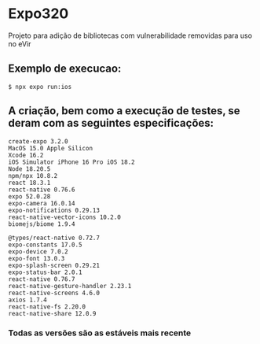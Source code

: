 # Expo320
Projeto para adição de bibliotecas com vulnerabilidade removidas para uso no eVir

## Exemplo de execucao:
	$ npx expo run:ios

## A criação, bem como a execução de testes, se deram com as seguintes especificações:
	create-expo 3.2.0
	MacOS 15.0 Apple Silicon
 	Xcode 16.2
	iOS Simulator iPhone 16 Pro iOS 18.2
	Node 18.20.5
	npm/npx 10.8.2
	react 18.3.1
	react-native 0.76.6
	expo 52.0.28
	expo-camera 16.0.14
 	expo-notifications 0.29.13
	react-native-vector-icons 10.2.0
	biomejs/biome 1.9.4

	@types/react-native 0.72.7
	expo-constants 17.0.5
	expo-device 7.0.2
	expo-font 13.0.3
	expo-splash-screen 0.29.21
	expo-status-bar 2.0.1
	react-native 0.76.7
	react-native-gesture-handler 2.23.1
	react-native-screens 4.6.0
	axios 1.7.4
	react-native-fs 2.20.0
	react-native-share 12.0.9

### Todas as versões são as estáveis mais recente


